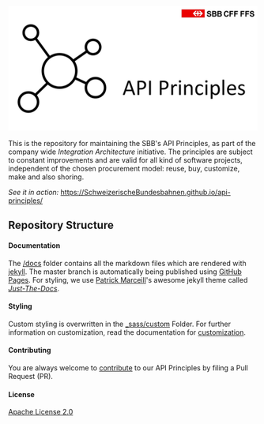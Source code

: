 ![SBB's API Principles](images/API-Principles-Logo.jpg)

This is the repository for maintaining the SBB's API Principles, as part of the company wide *Integration Architecture* initiative. The principles are subject to constant improvements and are valid for all kind of software projects, independent of the chosen procurement model: reuse, buy, customize, make and also shoring.

*See it in action:* https://SchweizerischeBundesbahnen.github.io/api-principles/

## Repository Structure

#### Documentation
The [/docs](/docs) folder contains all the markdown files which are rendered with [jekyll](https://jekyllrb.com). The master branch is automatically being published using [GitHub Pages](https://pages.github.com). For styling, we use [Patrick Marceill](https://github.com/pmarsceill)'s awesome jekyll theme called *[Just-The-Docs](https://github.com/pmarsceill/just-the-docs)*.

#### Styling
Custom styling is overwritten in the [_sass/custom](/_sass/custom) Folder. For further information on customization, read the documentation for [customization](https://pmarsceill.github.io/just-the-docs/docs/customization/).

#### Contributing
You are always welcome to [contribute](/CONTRIBUTING.md) to our API Principles by filing a Pull Request (PR).

#### License
[Apache License 2.0](/LICENSE)
